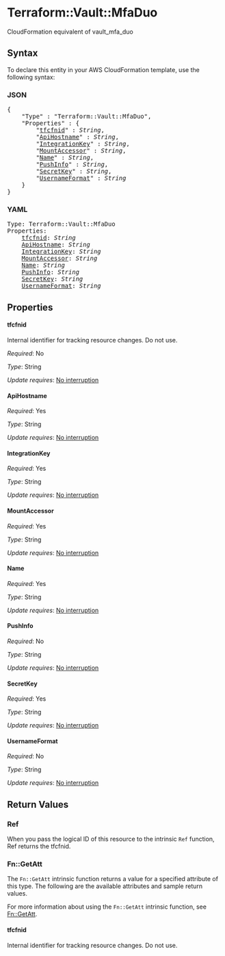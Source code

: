 # Terraform::Vault::MfaDuo

CloudFormation equivalent of vault_mfa_duo

## Syntax

To declare this entity in your AWS CloudFormation template, use the following syntax:

### JSON

<pre>
{
    "Type" : "Terraform::Vault::MfaDuo",
    "Properties" : {
        "<a href="#tfcfnid" title="tfcfnid">tfcfnid</a>" : <i>String</i>,
        "<a href="#apihostname" title="ApiHostname">ApiHostname</a>" : <i>String</i>,
        "<a href="#integrationkey" title="IntegrationKey">IntegrationKey</a>" : <i>String</i>,
        "<a href="#mountaccessor" title="MountAccessor">MountAccessor</a>" : <i>String</i>,
        "<a href="#name" title="Name">Name</a>" : <i>String</i>,
        "<a href="#pushinfo" title="PushInfo">PushInfo</a>" : <i>String</i>,
        "<a href="#secretkey" title="SecretKey">SecretKey</a>" : <i>String</i>,
        "<a href="#usernameformat" title="UsernameFormat">UsernameFormat</a>" : <i>String</i>
    }
}
</pre>

### YAML

<pre>
Type: Terraform::Vault::MfaDuo
Properties:
    <a href="#tfcfnid" title="tfcfnid">tfcfnid</a>: <i>String</i>
    <a href="#apihostname" title="ApiHostname">ApiHostname</a>: <i>String</i>
    <a href="#integrationkey" title="IntegrationKey">IntegrationKey</a>: <i>String</i>
    <a href="#mountaccessor" title="MountAccessor">MountAccessor</a>: <i>String</i>
    <a href="#name" title="Name">Name</a>: <i>String</i>
    <a href="#pushinfo" title="PushInfo">PushInfo</a>: <i>String</i>
    <a href="#secretkey" title="SecretKey">SecretKey</a>: <i>String</i>
    <a href="#usernameformat" title="UsernameFormat">UsernameFormat</a>: <i>String</i>
</pre>

## Properties

#### tfcfnid

Internal identifier for tracking resource changes. Do not use.

_Required_: No

_Type_: String

_Update requires_: [No interruption](https://docs.aws.amazon.com/AWSCloudFormation/latest/UserGuide/using-cfn-updating-stacks-update-behaviors.html#update-no-interrupt)

#### ApiHostname

_Required_: Yes

_Type_: String

_Update requires_: [No interruption](https://docs.aws.amazon.com/AWSCloudFormation/latest/UserGuide/using-cfn-updating-stacks-update-behaviors.html#update-no-interrupt)

#### IntegrationKey

_Required_: Yes

_Type_: String

_Update requires_: [No interruption](https://docs.aws.amazon.com/AWSCloudFormation/latest/UserGuide/using-cfn-updating-stacks-update-behaviors.html#update-no-interrupt)

#### MountAccessor

_Required_: Yes

_Type_: String

_Update requires_: [No interruption](https://docs.aws.amazon.com/AWSCloudFormation/latest/UserGuide/using-cfn-updating-stacks-update-behaviors.html#update-no-interrupt)

#### Name

_Required_: Yes

_Type_: String

_Update requires_: [No interruption](https://docs.aws.amazon.com/AWSCloudFormation/latest/UserGuide/using-cfn-updating-stacks-update-behaviors.html#update-no-interrupt)

#### PushInfo

_Required_: No

_Type_: String

_Update requires_: [No interruption](https://docs.aws.amazon.com/AWSCloudFormation/latest/UserGuide/using-cfn-updating-stacks-update-behaviors.html#update-no-interrupt)

#### SecretKey

_Required_: Yes

_Type_: String

_Update requires_: [No interruption](https://docs.aws.amazon.com/AWSCloudFormation/latest/UserGuide/using-cfn-updating-stacks-update-behaviors.html#update-no-interrupt)

#### UsernameFormat

_Required_: No

_Type_: String

_Update requires_: [No interruption](https://docs.aws.amazon.com/AWSCloudFormation/latest/UserGuide/using-cfn-updating-stacks-update-behaviors.html#update-no-interrupt)

## Return Values

### Ref

When you pass the logical ID of this resource to the intrinsic `Ref` function, Ref returns the tfcfnid.

### Fn::GetAtt

The `Fn::GetAtt` intrinsic function returns a value for a specified attribute of this type. The following are the available attributes and sample return values.

For more information about using the `Fn::GetAtt` intrinsic function, see [Fn::GetAtt](https://docs.aws.amazon.com/AWSCloudFormation/latest/UserGuide/intrinsic-function-reference-getatt.html).

#### tfcfnid

Internal identifier for tracking resource changes. Do not use.

